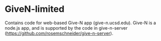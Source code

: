# GiveN-limited
Contains code for web-based Give-N app (give-n.ucsd.edu). Give-N is a node.js app, and is supported by the code in give-n-server (https://github.com/rosemschneider/give-n-server). 
